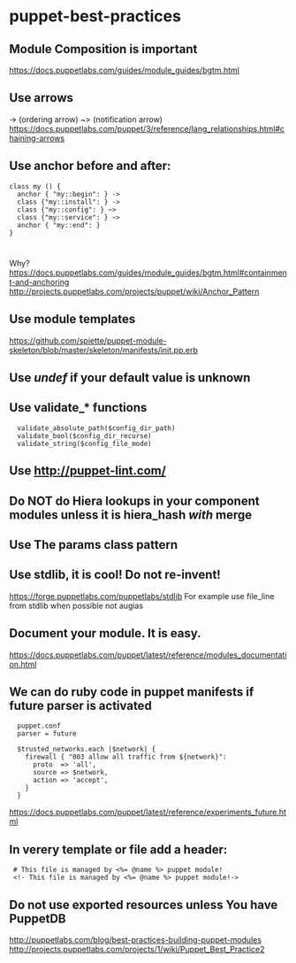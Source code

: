 puppet-best-practices
=====================



## Module Composition is important
https://docs.puppetlabs.com/guides/module_guides/bgtm.html


## Use arrows
-> (ordering arrow)
~> (notification arrow)
https://docs.puppetlabs.com/puppet/3/reference/lang_relationships.html#chaining-arrows


## Use anchor before and after: 

```puppet
class my () {
  anchor { "my::begin": } ->
  class {"my::install": } ->
  class {"my::config": } ~>
  class {"my::service": } ~>
  anchor { "my::end": }
}
```
#

Why? 
https://docs.puppetlabs.com/guides/module_guides/bgtm.html#containment-and-anchoring
http://projects.puppetlabs.com/projects/puppet/wiki/Anchor_Pattern



## Use module templates
https://github.com/spiette/puppet-module-skeleton/blob/master/skeleton/manifests/init.pp.erb


## Use *undef* if your default value is unknown


## Use validate_*  functions
```puppet
  validate_absolute_path($config_dir_path)
  validate_bool($config_dir_recurse)
  validate_string($config_file_mode)
```


## Use http://puppet-lint.com/

## Do NOT do Hiera lookups in your component modules unless it is hiera_hash _with_ merge

## Use The params class pattern

## Use stdlib, it is cool! Do not re-invent!
https://forge.puppetlabs.com/puppetlabs/stdlib
For example use file_line from stdlib when possible not augias


## Document your module. It is easy. 
https://docs.puppetlabs.com/puppet/latest/reference/modules_documentation.html


## We can do ruby code in puppet manifests if future parser is activated 


```puppet
  puppet.conf
  parser = future
```
  
  
```puppet
  $trusted_networks.each |$network| {
    firewall { "003 allow all traffic from ${network}":
      proto  => 'all',
      source => $network,
      action => 'accept',
    }
  }
```
https://docs.puppetlabs.com/puppet/latest/reference/experiments_future.html



## In verery template or file add a header: 

     # This file is managed by <%= @name %> puppet module! 
     <!- This file is managed by <%= @name %> puppet module!-> 

## Do not use exported resources unless You have PuppetDB

http://puppetlabs.com/blog/best-practices-building-puppet-modules
http://projects.puppetlabs.com/projects/1/wiki/Puppet_Best_Practice2
